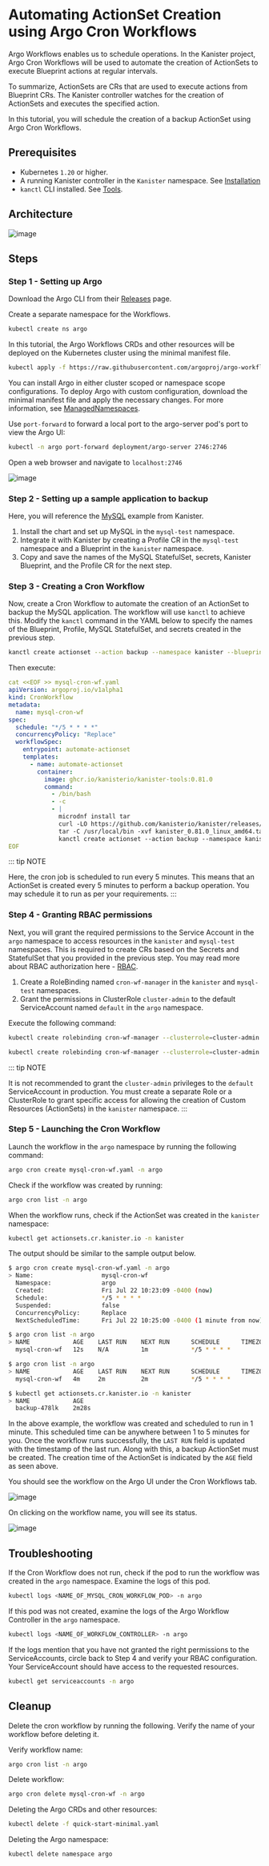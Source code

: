 # Automating ActionSet Creation using Argo Cron Workflows

Argo Workflows enables us to schedule operations. In the Kanister
project, Argo Cron Workflows will be used to automate the creation of
ActionSets to execute Blueprint actions at regular intervals.

To summarize, ActionSets are CRs that are used to execute actions from
Blueprint CRs. The Kanister controller watches for the creation of
ActionSets and executes the specified action.

In this tutorial, you will schedule the creation of a backup ActionSet
using Argo Cron Workflows.

## Prerequisites

- Kubernetes `1.20` or higher.
- A running Kanister controller in the `Kanister` namespace. See
    [Installation](/install.md)
- `kanctl` CLI installed. See
    [Tools](https://docs.kanister.io/tooling.html#install-the-tools).

## Architecture

![image](/tasks/argo-cron-architecture.png)

## Steps

### Step 1 - Setting up Argo

Download the Argo CLI from their
[Releases](https://github.com/argoproj/argo-workflows/releases/latest)
page.

Create a separate namespace for the Workflows.

``` bash
kubectl create ns argo
```

In this tutorial, the Argo Workflows CRDs and other resources will be
deployed on the Kubernetes cluster using the minimal manifest file.

``` bash
kubectl apply -f https://raw.githubusercontent.com/argoproj/argo-workflows/master/manifests/quick-start-minimal.yaml -n argo
```

You can install Argo in either cluster scoped or namespace scope
configurations. To deploy Argo with custom configuration, download the
minimal manifest file and apply the necessary changes. For more
information, see
[ManagedNamespaces](https://argoproj.github.io/argo-workflows/managed-namespace/).

Use `port-forward` to forward a local port to the argo-server pod\'s
port to view the Argo UI:

``` bash
kubectl -n argo port-forward deployment/argo-server 2746:2746
```

Open a web browser and navigate to `localhost:2746`

![image](/tasks/argo-default-ui.png)

### Step 2 - Setting up a sample application to backup

Here, you will reference the
[MySQL](https://github.com/kanisterio/kanister/tree/master/examples/mysql)
example from Kanister.

1. Install the chart and set up MySQL in the `mysql-test` namespace.
2. Integrate it with Kanister by creating a Profile CR in the
    `mysql-test` namespace and a Blueprint in the `kanister` namespace.
3. Copy and save the names of the MySQL StatefulSet, secrets, Kanister
    Blueprint, and the Profile CR for the next step.

### Step 3 - Creating a Cron Workflow

Now, create a Cron Workflow to automate the creation of an ActionSet to
backup the MySQL application. The workflow will use `kanctl` to achieve
this. Modify the `kanctl` command in the YAML below to specify the names
of the Blueprint, Profile, MySQL StatefulSet, and secrets created in the
previous step.

``` bash
kanctl create actionset --action backup --namespace kanister --blueprint <BLUEPRINT_NAME> --statefulset <NAMESPACE/STATEFULSET> --profile <NAMESPACE/PROFILE_NAME> --secrets <NAMESPACE/SECRETS_NAME>
```

Then execute:

``` yaml
cat <<EOF >> mysql-cron-wf.yaml
apiVersion: argoproj.io/v1alpha1
kind: CronWorkflow
metadata:
  name: mysql-cron-wf
spec:
  schedule: "*/5 * * * *"
  concurrencyPolicy: "Replace"
  workflowSpec:
    entrypoint: automate-actionset
    templates:
      - name: automate-actionset
        container:
          image: ghcr.io/kanisterio/kanister-tools:0.81.0
          command:
            - /bin/bash
            - -c
            - |
              microdnf install tar
              curl -LO https://github.com/kanisterio/kanister/releases/download/0.81.0/kanister_0.81.0_linux_amd64.tar.gz
              tar -C /usr/local/bin -xvf kanister_0.81.0_linux_amd64.tar.gz
              kanctl create actionset --action backup --namespace kanister --blueprint mysql-blueprint --statefulset mysql-test/mysql-release --profile mysql-test/s3-profile-gd4kx --secrets mysql=mysql-test/mysql-release
EOF
```

::: tip NOTE

Here, the cron job is scheduled to run every 5 minutes. This means that
an ActionSet is created every 5 minutes to perform a backup operation.
You may schedule it to run as per your requirements.
:::

### Step 4 - Granting RBAC permissions

Next, you will grant the required permissions to the Service Account in
the `argo` namespace to access resources in the `kanister` and
`mysql-test` namespaces. This is required to create CRs based on the
Secrets and StatefulSet that you provided in the previous step. You may
read more about RBAC authorization here -
[RBAC](https://kubernetes.io/docs/reference/access-authn-authz/rbac/).

1. Create a RoleBinding named `cron-wf-manager` in the `kanister` and
    `mysql-test` namespaces.
2. Grant the permissions in ClusterRole `cluster-admin` to the default
    ServiceAccount named `default` in the `argo` namespace.

Execute the following command:

``` bash
kubectl create rolebinding cron-wf-manager --clusterrole=cluster-admin --serviceaccount=argo:default -n kanister
```

``` bash
kubectl create rolebinding cron-wf-manager --clusterrole=cluster-admin --serviceaccount=argo:default -n mysql-test
```

::: tip NOTE

It is not recommended to grant the `cluster-admin` privileges to the
`default` ServiceAccount in production. You must create a separate Role
or a ClusterRole to grant specific access for allowing the creation of
Custom Resources (ActionSets) in the `kanister` namespace.
:::

### Step 5 - Launching the Cron Workflow

Launch the workflow in the `argo` namespace by running the following
command:

``` bash
argo cron create mysql-cron-wf.yaml -n argo
```

Check if the workflow was created by running:

``` bash
argo cron list -n argo
```

When the workflow runs, check if the ActionSet was created in the
`kanister` namespace:

``` bash
kubectl get actionsets.cr.kanister.io -n kanister
```

The output should be similar to the sample output below.

``` bash
$ argo cron create mysql-cron-wf.yaml -n argo
> Name:                   mysql-cron-wf
  Namespace:              argo
  Created:                Fri Jul 22 10:23:09 -0400 (now)
  Schedule:               */5 * * * *
  Suspended:              false
  ConcurrencyPolicy:      Replace
  NextScheduledTime:      Fri Jul 22 10:25:00 -0400 (1 minute from now) (assumes workflow-controller is in UTC)

$ argo cron list -n argo
> NAME            AGE    LAST RUN    NEXT RUN      SCHEDULE      TIMEZONE        SUSPENDED
  mysql-cron-wf   12s    N/A         1m            */5 * * * *                   false

$ argo cron list -n argo
> NAME            AGE    LAST RUN    NEXT RUN      SCHEDULE      TIMEZONE        SUSPENDED
  mysql-cron-wf   4m     2m          2m            */5 * * * *                   false

$ kubectl get actionsets.cr.kanister.io -n kanister
> NAME            AGE
  backup-478lk    2m28s
```

In the above example, the workflow was created and scheduled to run in 1
minute. This scheduled time can be anywhere between 1 to 5 minutes for
you. Once the workflow runs successfully, the `LAST RUN` field is
updated with the timestamp of the last run. Along with this, a backup
ActionSet must be created. The creation time of the ActionSet is
indicated by the `AGE` field as seen above.

You should see the workflow on the Argo UI under the Cron Workflows tab.

![image](/tasks/argo-cron-created-ui-list.png)

On clicking on the workflow name, you will see its status.

![image](/tasks/argo-cron-created-ui-desc.png)

## Troubleshooting

If the Cron Workflow does not run, check if the pod to run the workflow
was created in the `argo` namespace. Examine the logs of this pod.

``` bash
kubectl logs <NAME_OF_MYSQL_CRON_WORKFLOW_POD> -n argo
```

If this pod was not created, examine the logs of the Argo Workflow
Controller in the `argo` namespace.

``` bash
kubectl logs <NAME_OF_WORKFLOW_CONTROLLER> -n argo
```

If the logs mention that you have not granted the right permissions to
the ServiceAccounts, circle back to Step 4 and verify your RBAC
configuration. Your ServiceAccount should have access to the requested
resources.

``` bash
kubectl get serviceaccounts -n argo
```

## Cleanup

Delete the cron workflow by running the following. Verify the name of
your workflow before deleting it.

Verify workflow name:

``` bash
argo cron list -n argo
```

Delete workflow:

``` bash
argo cron delete mysql-cron-wf -n argo
```

Deleting the Argo CRDs and other resources:

``` bash
kubectl delete -f quick-start-minimal.yaml
```

Deleting the Argo namespace:

``` bash
kubectl delete namespace argo
```
